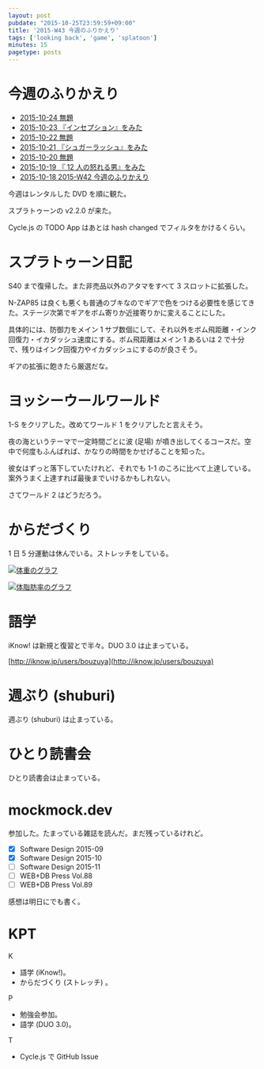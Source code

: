 ```yaml
---
layout: post
pubdate: "2015-10-25T23:59:59+09:00"
title: '2015-W43 今週のふりかえり'
tags: ['looking back', 'game', 'splatoon']
minutes: 15
pagetype: posts
---
```

# 今週のふりかえり

- [2015-10-24 無題][2015-10-24]
- [2015-10-23 『インセプション』をみた][2015-10-23]
- [2015-10-22 無題][2015-10-22]
- [2015-10-21 『シュガーラッシュ』をみた][2015-10-21]
- [2015-10-20 無題][2015-10-20]
- [2015-10-19 『 12 人の怒れる男』をみた][2015-10-19]
- [2015-10-18 2015-W42 今週のふりかえり][2015-10-18]

今週はレンタルした DVD を順に観た。

スプラトゥーンの v2.2.0 が来た。

Cycle.js の TODO App はあとは hash changed でフィルタをかけるくらい。

# スプラトゥーン日記

S40 まで復帰した。また非売品以外のアタマをすべて 3 スロットに拡張した。

N-ZAP85 は良くも悪くも普通のブキなのでギアで色をつける必要性を感じてきた。ステージ次第でギアをボム寄りか近接寄りかに変えることにした。

具体的には、防御力をメイン 1 サブ数個にして、それ以外をボム飛距離・インク回復力・イカダッシュ速度にする。ボム飛距離はメイン 1 あるいは 2 で十分で、残りはインク回復力やイカダッシュにするのが良さそう。

ギアの拡張に飽きたら厳選だな。

# ヨッシーウールワールド

1-S をクリアした。改めてワールド 1 をクリアしたと言えそう。

夜の海というテーマで一定時間ごとに波 (足場) が噴き出してくるコースだ。空中で何度もふんばれば、かなりの時間をかせげることを知った。

彼女はずっと落下していたけれど、それでも 1-1 のころに比べて上達している。案外うまく上達すれば最後までいけるかもしれない。

さてワールド 2 はどうだろう。

# からだづくり

1 日 5 分運動は休んでいる。ストレッチをしている。

[![体重のグラフ][graph-weight-img]][graph-weight-url]

[![体脂肪率のグラフ][graph-percent-img]][graph-percent-url]

# 語学

iKnow! は新規と復習とで半々。DUO 3.0 は止まっている。

[http://iknow.jp/users/bouzuya](http://iknow.jp/users/bouzuya)

# 週ぶり (shuburi)

週ぶり (shuburi) は止まっている。

# ひとり読書会

ひとり読書会は止まっている。

# mockmock.dev

参加した。たまっている雑誌を読んだ。まだ残っているけれど。

- [x] Software Design 2015-09
- [x] Software Design 2015-10
- [ ] Software Design 2015-11
- [ ] WEB+DB Press Vol.88
- [ ] WEB+DB Press Vol.89

感想は明日にでも書く。

# KPT

K

- 語学 (iKnow!)。
- からだづくり (ストレッチ) 。

P

- 勉強会参加。
- 語学 (DUO 3.0)。

T

- Cycle.js で GitHub Issue

[graph-percent-img]: http://graph.hatena.ne.jp/bouzuya/graph?graphname=percent&startdate=2015-01-01&enddate=2015-10-25
[graph-percent-url]: http://graph.hatena.ne.jp/bouzuya/percent/?startdate=2015-01-01&enddate=2015-10-25
[graph-weight-img]: http://graph.hatena.ne.jp/bouzuya/graph?graphname=weight&startdate=2015-01-01&enddate=2015-10-25
[graph-weight-url]: http://graph.hatena.ne.jp/bouzuya/weight/?startdate=2015-01-01&enddate=2015-10-25
[2015-10-18]: http://blog.bouzuya.net/2015/10/18/
[2015-10-19]: http://blog.bouzuya.net/2015/10/19/
[2015-10-20]: http://blog.bouzuya.net/2015/10/20/
[2015-10-21]: http://blog.bouzuya.net/2015/10/21/
[2015-10-22]: http://blog.bouzuya.net/2015/10/22/
[2015-10-23]: http://blog.bouzuya.net/2015/10/23/
[2015-10-24]: http://blog.bouzuya.net/2015/10/24/
